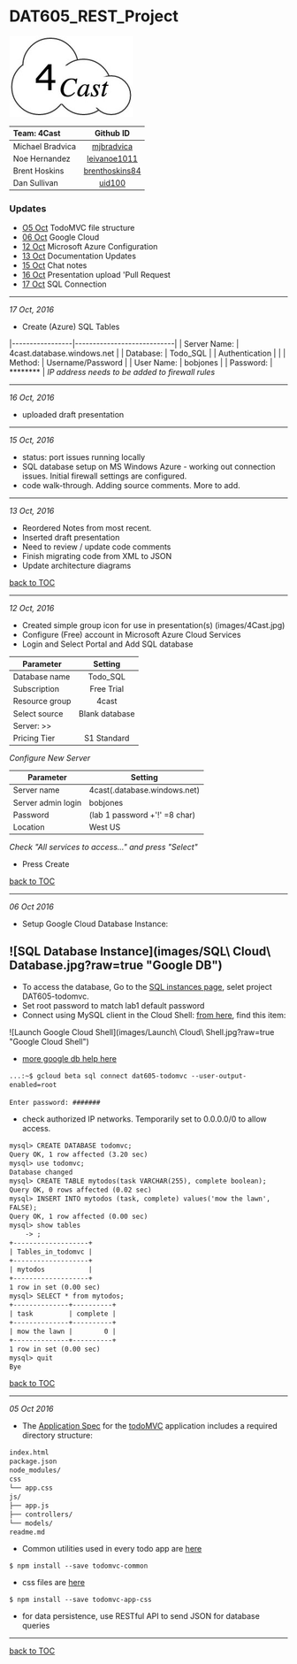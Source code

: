 # DAT605_REST_Project

![4cast_graphic](images/4Cast.jpg)

| Team: 4Cast      | Github ID        |
|:-----------------|:----------------:|
| Michael Bradvica | [mjbradvica](https://github.com/mjbradvica) |
| Noe Hernandez    | [leivanoe1011](https://github.com/leivanoe1011) |
| Brent Hoskins    | [brenthoskins84](https://github.com/brenthoskins84) |
| Dan Sullivan     | [uid100](https://github.com/uid100) |

### Updates ###
* [O5 Oct](#05Oct) TodoMVC file structure
* [06 Oct](#06Oct) Google Cloud
* [12 Oct](#12Oct) Microsoft Azure Configuration
* [13 Oct](#13Oct) Documentation Updates
* [15 Oct](#15Oct) Chat notes
* [16 Oct](#16Oct) Presentation upload 'Pull Request
* [17 Oct](#17Oct) SQL Connection

---
<a name="17Oct">*17 Oct, 2016*</a>
* Create (Azure) SQL Tables



|-----------------|----------------------------|
| Server Name:    | 4cast.database.windows.net |
| Database:       | Todo_SQL                   |
| Authentication  | |
| Method:         | Username/Password          |
| User Name:      | bobjones                   |
| Password:       | ********                   |
*IP address needs to be added to firewall rules*


---
<a name="16Oct">*16 Oct, 2016*</a>
* uploaded draft presentation

---
<a name="15Oct">*15 Oct, 2016*</a>
* status: port issues running locally
* SQL database setup on MS Windows Azure - working out connection issues. Initial firewall settings are configured.
* code walk-through. Adding source comments. More to add.

---
<a name="13Oct">*13 Oct, 2016*</a>
* Reordered Notes from most recent.
* Inserted draft presentation
* Need to review / update code comments
* Finish migrating code from XML to JSON
* Update architecture diagrams

 [back to TOC](#updates)

---
<a name="12Oct">*12 Oct, 2016*</a>
* Created simple group icon for use in presentation(s) (images/4Cast.jpg)
* Configure (Free) account in Microsoft Azure Cloud Services
* Login and Select Portal and Add SQL database

| Parameter          | Setting                |
|--------------------|:----------------------:|
| Database name      | Todo_SQL               |
| Subscription       | Free Trial             |
| Resource group     | 4cast                  |
| Select source      | Blank database         |
| Server: >>         |                        |
| Pricing Tier       | S1 Standard            |
*Configure New Server*

| Parameter          | Setting                      |
|--------------------|------------------------------|
| Server name        | 4cast(.database.windows.net) |
| Server admin login | bobjones                     |
| Password           | (lab 1 password +'!' =8 char)|
| Location           | West US                      |

*Check "All services to access..." and press "Select"*

* Press Create

 [back to TOC](#updates)

---

<a name="06Oct">*06 Oct 2016*</a>
* Setup Google Cloud Database Instance:

![SQL Database Instance](images/SQL\ Cloud\ Database.jpg?raw=true "Google DB")
---
* To access the database, Go to the [SQL instances page](https://console.cloud.google.com/projectselector/sql/instances?_ga=1.226861209.544085363.1475456239), selet project DAT605-todomvc.
* Set root password to match lab1 default password
* Connect using MySQL client in the Cloud Shell:  [from here](https://console.cloud.google.com/home/dashboard?project=causal-calculus-145618&_ga=1.230524056.544085363.1475456239), find this item:

![Launch Google Cloud Shell](images/Launch\ Cloud\ Shell.jpg?raw=true "Google Cloud Shell")

* [more google db help here](https://cloud.google.com/sql/docs/quickstart)
```
...:~$ gcloud beta sql connect dat605-todomvc --user-output-enabled=root

Enter password: #######
```
* check authorized IP networks.
Temporarily set to 0.0.0.0/0 to allow access.
```
mysql> CREATE DATABASE todomvc;
Query OK, 1 row affected (3.20 sec)
mysql> use todomvc;
Database changed
mysql> CREATE TABLE mytodos(task VARCHAR(255), complete boolean);
Query OK, 0 rows affected (0.02 sec)
mysql> INSERT INTO mytodos (task, complete) values('mow the lawn', FALSE);
Query OK, 1 row affected (0.00 sec)
mysql> show tables
    -> ;
+-------------------+
| Tables_in_todomvc |
+-------------------+
| mytodos           |
+-------------------+
1 row in set (0.00 sec)
mysql> SELECT * from mytodos;
+--------------+----------+
| task         | complete |
+--------------+----------+
| mow the lawn |        0 |
+--------------+----------+
1 row in set (0.00 sec)
mysql> quit
Bye
```
 [back to TOC](#updates)
 
---

<a name="05Oct">*05 Oct 2016*</a>
* The [Application Spec](https://github.com/tastejs/todomvc/blob/master/app-spec.md) for the [todoMVC](todomvc.com) application includes a required directory structure:
```
index.html
package.json
node_modules/
css
└── app.css
js/
├── app.js
├── controllers/
└── models/
readme.md
```
* Common utilities used in every todo app are [here](https://github.com/tastejs/todomvc-common)
```
$ npm install --save todomvc-common
```
* css files are [here](https://github.com/tastejs/todomvc-app-css)
```
$ npm install --save todomvc-app-css
```
* for data persistence, use RESTful API to send JSON for database queries
---
 [back to TOC](#updates)
